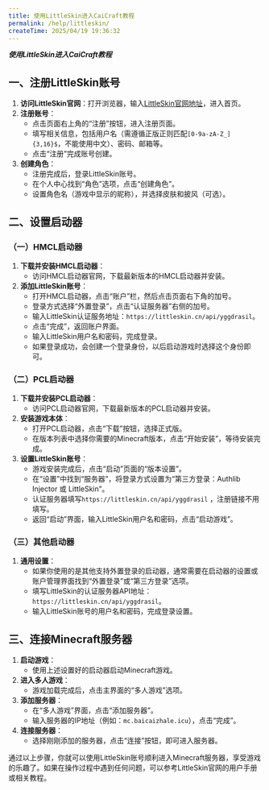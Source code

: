 ```yaml
---
title: 使用LittleSkin进入CaiCraft教程
permalink: /help/littleskin/
createTime: 2025/04/19 19:36:32
---
```


***使用LittleSkin进入CaiCraft教程***

## 一、注册LittleSkin账号
1. **访问LittleSkin官网**：打开浏览器，输入[LittleSkin官网地址](https://littleskin.cn/)，进入首页。
2. **注册账号**：
    - 点击页面右上角的“注册”按钮，进入注册页面。
    - 填写相关信息，包括用户名（需遵循正版正则匹配`[0-9a-zA-Z_]{3,16}$`，不能使用中文）、密码、邮箱等。
    - 点击“注册”完成账号创建。
3. **创建角色**：
    - 注册完成后，登录LittleSkin账号。
    - 在个人中心找到“角色”选项，点击“创建角色”。
    - 设置角色名（游戏中显示的昵称），并选择皮肤和披风（可选）。

## 二、设置启动器
### （一）HMCL启动器
1. **下载并安装HMCL启动器**：
    - 访问HMCL启动器官网，下载最新版本的HMCL启动器并安装。
2. **添加LittleSkin账号**：
    - 打开HMCL启动器，点击“账户”栏，然后点击页面右下角的加号。
    - 登录方式选择“外置登录”，点击“认证服务器”右侧的加号。
    - 输入LittleSkin认证服务地址：`https://littleskin.cn/api/yggdrasil`。
    - 点击“完成”，返回账户界面。
    - 输入LittleSkin用户名和密码，完成登录。
    - 如果登录成功，会创建一个登录身份，以后启动游戏时选择这个身份即可。

### （二）PCL启动器
1. **下载并安装PCL启动器**：
    - 访问PCL启动器官网，下载最新版本的PCL启动器并安装。
2. **安装游戏本体**：
    - 打开PCL启动器，点击“下载”按钮，选择正式版。
    - 在版本列表中选择你需要的Minecraft版本，点击“开始安装”，等待安装完成。
3. **设置LittleSkin账号**：
    - 游戏安装完成后，点击“启动”页面的“版本设置”。
    - 在“设置”中找到“服务器”，将登录方式设置为“第三方登录：Authlib Injector 或 LittleSkin”。
    - 认证服务器填写`https://littleskin.cn/api/yggdrasil` ，注册链接不用填写。
    - 返回“启动”界面，输入LittleSkin用户名和密码，点击“启动游戏”。

### （三）其他启动器
1. **通用设置**：
    - 如果你使用的是其他支持外置登录的启动器，通常需要在启动器的设置或账户管理界面找到“外置登录”或“第三方登录”选项。
    - 填写LittleSkin的认证服务器API地址：`https://littleskin.cn/api/yggdrasil`。
    - 输入LittleSkin账号的用户名和密码，完成登录设置。

## 三、连接Minecraft服务器
1. **启动游戏**：
    - 使用上述设置好的启动器启动Minecraft游戏。
2. **进入多人游戏**：
    - 游戏加载完成后，点击主界面的“多人游戏”选项。
3. **添加服务器**：
    - 在“多人游戏”界面，点击“添加服务器”。
    - 输入服务器的IP地址（例如：`mc.baicaizhale.icu`），点击“完成”。
4. **连接服务器**：
    - 选择刚刚添加的服务器，点击“连接”按钮，即可进入服务器。

通过以上步骤，你就可以使用LittleSkin账号顺利进入Minecraft服务器，享受游戏的乐趣了。如果在操作过程中遇到任何问题，可以参考LittleSkin官网的用户手册或相关教程。
